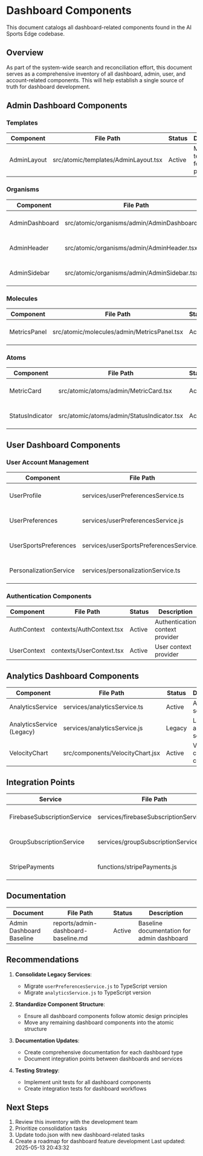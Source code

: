# Dashboard Components

This document catalogs all dashboard-related components found in the AI Sports Edge codebase.

## Overview

As part of the system-wide search and reconciliation effort, this document serves as a comprehensive inventory of all dashboard, admin, user, and account-related components. This will help establish a single source of truth for dashboard development.

## Admin Dashboard Components

### Templates

| Component   | File Path                            | Status | Description                          |
| ----------- | ------------------------------------ | ------ | ------------------------------------ |
| AdminLayout | src/atomic/templates/AdminLayout.tsx | Active | Main layout template for admin pages |

### Organisms

| Component      | File Path                                     | Status | Description                 |
| -------------- | --------------------------------------------- | ------ | --------------------------- |
| AdminDashboard | src/atomic/organisms/admin/AdminDashboard.tsx | Active | Main dashboard component    |
| AdminHeader    | src/atomic/organisms/admin/AdminHeader.tsx    | Active | Header for admin dashboard  |
| AdminSidebar   | src/atomic/organisms/admin/AdminSidebar.tsx   | Active | Sidebar for admin dashboard |

### Molecules

| Component    | File Path                                   | Status | Description                 |
| ------------ | ------------------------------------------- | ------ | --------------------------- |
| MetricsPanel | src/atomic/molecules/admin/MetricsPanel.tsx | Active | Dashboard metrics component |

### Atoms

| Component       | File Path                                  | Status | Description                |
| --------------- | ------------------------------------------ | ------ | -------------------------- |
| MetricCard      | src/atomic/atoms/admin/MetricCard.tsx      | Active | Individual metric display  |
| StatusIndicator | src/atomic/atoms/admin/StatusIndicator.tsx | Active | Status indicator component |

## User Dashboard Components

### User Account Management

| Component              | File Path                                | Status | Description                     |
| ---------------------- | ---------------------------------------- | ------ | ------------------------------- |
| UserProfile            | services/userPreferencesService.ts       | Active | User profile management service |
| UserPreferences        | services/userPreferencesService.js       | Legacy | Legacy user preferences service |
| UserSportsPreferences  | services/userSportsPreferencesService.ts | Active | User sports preferences service |
| PersonalizationService | services/personalizationService.ts       | Active | User personalization service    |

### Authentication Components

| Component   | File Path                | Status | Description                     |
| ----------- | ------------------------ | ------ | ------------------------------- |
| AuthContext | contexts/AuthContext.tsx | Active | Authentication context provider |
| UserContext | contexts/UserContext.tsx | Active | User context provider           |

## Analytics Dashboard Components

| Component                 | File Path                        | Status | Description              |
| ------------------------- | -------------------------------- | ------ | ------------------------ |
| AnalyticsService          | services/analyticsService.ts     | Active | Analytics service        |
| AnalyticsService (Legacy) | services/analyticsService.js     | Legacy | Legacy analytics service |
| VelocityChart             | src/components/VelocityChart.jsx | Active | Velocity chart component |

## Integration Points

| Service                     | File Path                               | Status | Description                     |
| --------------------------- | --------------------------------------- | ------ | ------------------------------- |
| FirebaseSubscriptionService | services/firebaseSubscriptionService.ts | Active | Subscription management service |
| GroupSubscriptionService    | services/groupSubscriptionService.ts    | Active | Group subscription management   |
| StripePayments              | functions/stripePayments.js             | Active | Stripe payment integration      |

## Documentation

| Document                 | File Path                           | Status | Description                                |
| ------------------------ | ----------------------------------- | ------ | ------------------------------------------ |
| Admin Dashboard Baseline | reports/admin-dashboard-baseline.md | Active | Baseline documentation for admin dashboard |

## Recommendations

1. **Consolidate Legacy Services**:

   - Migrate `userPreferencesService.js` to TypeScript version
   - Migrate `analyticsService.js` to TypeScript version

2. **Standardize Component Structure**:

   - Ensure all dashboard components follow atomic design principles
   - Move any remaining dashboard components into the atomic structure

3. **Documentation Updates**:

   - Create comprehensive documentation for each dashboard type
   - Document integration points between dashboards and services

4. **Testing Strategy**:
   - Implement unit tests for all dashboard components
   - Create integration tests for dashboard workflows

## Next Steps

1. Review this inventory with the development team
2. Prioritize consolidation tasks
3. Update todo.json with new dashboard-related tasks
4. Create a roadmap for dashboard feature development
   Last updated: 2025-05-13 20:43:32
